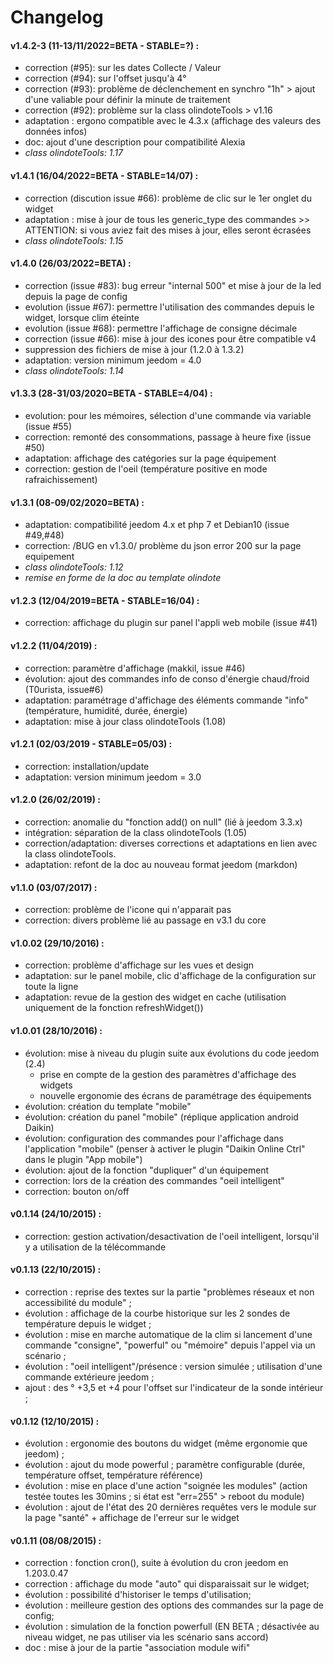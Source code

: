 # Changelog

#### v1.4.2-3 (11-13/11/2022=BETA - STABLE=?) :
- correction (#95): sur les dates Collecte / Valeur
- correction (#94): sur l'offset jusqu'à 4°
- correction (#93): problème de déclenchement en synchro "1h" > ajout d'une valiable pour définir la minute de traitement
- correction (#92): problème sur la class olindoteTools > v1.16
- adaptation : ergono compatible avec le 4.3.x (affichage des valeurs des données infos)
- doc: ajout d'une description pour compatibilité Alexia
- _class olindoteTools: 1.17_

#### v1.4.1 (16/04/2022=BETA - STABLE=14/07) :
- correction (discution issue #66): problème de clic sur le 1er onglet du widget
- adaptation : mise à jour de tous les generic_type des commandes >> ATTENTION: si vous aviez fait des mises à jour, elles seront écrasées
- _class olindoteTools: 1.15_

#### v1.4.0 (26/03/2022=BETA) :
- correction (issue #83): bug erreur "internal 500" et mise à jour de la led depuis la page de config
- evolution (issue #67): permettre l'utilisation des commandes depuis le widget, lorsque clim éteinte
- evolution (issue #68): permettre l'affichage de consigne décimale
- correction (issue #66): mise à jour des icones pour être compatible v4
- suppression des fichiers de mise à jour (1.2.0 à 1.3.2)
- adaptation: version minimum jeedom = 4.0
- _class olindoteTools: 1.14_

#### v1.3.3 (28-31/03/2020=BETA - STABLE=4/04) :
- evolution: pour les mémoires, sélection d'une commande via variable (issue #55)
- correction: remonté des consommations, passage à heure fixe (issue #50)
- adaptation: affichage des catégories sur la page équipement
- correction: gestion de l'oeil (température positive en mode rafraichissement)


#### v1.3.1 (08-09/02/2020=BETA) :
- adaptation: compatibilité jeedom 4.x et php 7 et Debian10 (issue #49,#48)
- correction: /BUG en v1.3.0/ problème du json error 200 sur la page equipement
- _class olindoteTools: 1.12_
- _remise en forme de la doc au template olindote_

#### v1.2.3 (12/04/2019=BETA - STABLE=16/04) :
- correction: affichage du plugin sur panel l'appli web mobile (issue #41)

#### v1.2.2 (11/04/2019) :
- correction: paramètre d'affichage (makkil, issue #46)
- évolution: ajout des commandes info de conso d'énergie chaud/froid (T0urista, issue#6)
- adaptation: paramétrage d'affichage des éléments commande "info" (température, humidité, durée, énergie)
- adaptation: mise à jour class olindoteTools (1.08)

#### v1.2.1 (02/03/2019 - STABLE=05/03) :
- correction: installation/update
- adaptation: version minimum jeedom = 3.0

#### v1.2.0 (26/02/2019) :
- correction: anomalie du "fonction add() on null" (lié à jeedom 3.3.x)
- intégration: séparation de la class olindoteTools (1.05)
- correction/adaptation: diverses corrections et adaptations en lien avec la class olindoteTools.
- adaptation: refont de la doc au nouveau format jeedom (markdon)

#### v1.1.0 (03/07/2017) :
- correction: problème de l'icone qui n'apparait pas
- correction: divers problème lié au passage en v3.1 du core

#### v1.0.02 (29/10/2016) :
- correction: problème d'affichage sur les vues et design
- adaptation: sur le panel mobile, clic d'affichage de la configuration sur toute la ligne
- adaptation: revue de la gestion des widget en cache (utilisation uniquement de la fonction refreshWidget())

#### v1.0.01 (28/10/2016) :
- évolution: mise à niveau du plugin suite aux évolutions du code jeedom (2.4) 
  - prise en compte de la gestion des paramètres d'affichage des widgets
  - nouvelle ergonomie des écrans de paramétrage des équipements
- évolution: création du template "mobile"
- évolution: création du panel "mobile" (réplique application android Daikin)
- évolution: configuration des commandes pour l'affichage dans l'application "mobile" (penser à activer le plugin "Daikin Online Ctrl" dans le plugin "App mobile")
- évolution: ajout de la fonction "dupliquer" d'un équipement
- correction: lors de la création des commandes "oeil intelligent"
- correction: bouton on/off

#### v0.1.14 (24/10/2015) :
- correction: gestion activation/desactivation de l'oeil intelligent, lorsqu'il y a utilisation de la télécommande

#### v0.1.13 (22/10/2015) :
- correction : reprise des textes sur la partie "problèmes réseaux et non accessibilité du module" ;
- évolution : affichage de la courbe historique sur les 2 sondes de température depuis le widget ;
- évolution : mise en marche automatique de la clim si lancement d'une commande "consigne", "powerful" ou "mémoire" depuis l'appel via un scénario ;
- évolution : "oeil intelligent"/présence : version simulée ; utilisation d'une commande extérieure jeedom ;
- ajout : des ° +3,5 et +4 pour l'offset sur l'indicateur de la sonde intérieur ;

#### v0.1.12 (12/10/2015) :
- évolution : ergonomie des boutons du widget (même ergonomie que jeedom) ; 
- évolution : ajout du mode powerful ; paramètre configurable (durée, température offset, température référence)
- évolution : mise en place d'une action "soignée les modules" (action testée toutes les 30mins ; si état est "err=255" > reboot du module)
- évolution : ajout de l'état des 20 dernières requêtes vers le module sur la page "santé" + affichage de l'erreur sur le widget

#### v0.1.11 (08/08/2015) :
- correction : fonction cron(), suite à évolution du cron jeedom en 1.203.0.47
- correction : affichage du mode "auto" qui disparaissait sur le widget; 
- évolution : possibilité d'historiser le temps d'utilisation;
- évolution : meilleure gestion des options des commandes sur la page de config;
- évolution : simulation de la fonction powerfull (EN BETA ; désactivée au niveau widget, ne pas utiliser via les scénario sans accord)
- doc : mise à jour de la partie "association module wifi"
